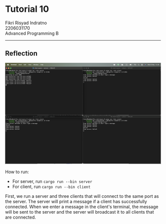 # Tutorial 10
Fikri Risyad Indratno</br>
2206031170</br>
Advanced Programming B</br>

---

## Reflection

![](images/img1.png)

How to run:
- For server, run `cargo run --bin server`
- For client, run `cargo run --bin client`

First, we run a server and three clients that will connect to the same port as the server. The server will print a message if a client has successfully connected. When we enter a message in the client's terminal, the message will be sent to the server and the server will broadcast it to all clients that are connected.
